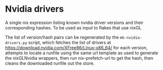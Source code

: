 # Nvidia drivers

A single nix expression listing known nvidia driver versions and their corresponding hashes.
To be used as input to flakes that use nixGL

The list of version/hash pairs can be regenerated by the `mk-nvidia-drivers.py` script,
which fetches the list of drivers at https://download.nvidia.com/XFree86/Linux-x86_64/
for each version, attempts to locate a runfile using the same url template as used to
generate the nixGLNvidia wrappers, then run nix-prefetch-url to get the hash, then
cleans the downloaded runfile out the store.
